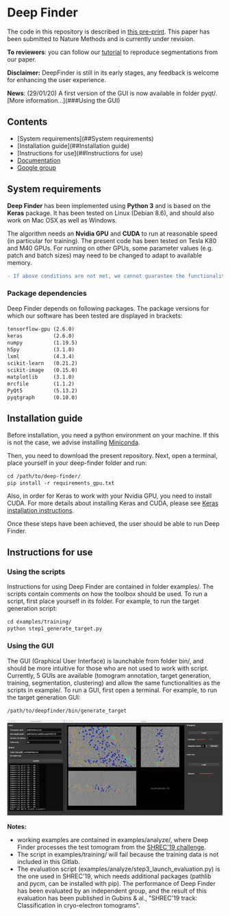 # Deep Finder

The code in this repository is described in [this pre-print](https://www.biorxiv.org/content/10.1101/2020.04.15.042747v1). This paper has been submitted to Nature Methods and is currently under revision.

__To reviewers__: you can follow our [tutorial](https://deepfinder.readthedocs.io/en/latest/tutorial.html) to reproduce segmentations from our paper.

__Disclaimer:__ DeepFinder is still in its early stages, any feedback is welcome for enhancing the user experience.

__News__: (29/01/20) A first version of the GUI is now available in folder pyqt/. [More information...](###Using the GUI) 

## Contents
- [System requirements](##System requirements)
- [Installation guide](##Installation guide)
- [Instructions for use](##Instructions for use)
- [Documentation](https://deepfinder.readthedocs.io/en/latest/)
- [Google group](https://groups.google.com/g/deepfinder)

## System requirements
__Deep Finder__ has been implemented using __Python 3__ and is based on the __Keras__ package. It has been tested on Linux (Debian 8.6), and should also work on Mac OSX as well as Windows.

The algorithm needs an __Nvidia GPU__ and __CUDA__ to run at reasonable speed (in particular for training). The present code has been tested on Tesla K80 and M40 GPUs. For running on other GPUs, some parameter values (e.g. patch and batch sizes) may need to be changed to adapt to available memory.

```diff
- If above conditions are not met, we cannot guarantee the functionality of our code at this time.
```

### Package dependencies
Deep Finder depends on following packages. The package versions for which our software has been tested are displayed in brackets:
```
tensorflow-gpu (2.6.0)
keras          (2.6.0)
numpy          (1.19.5)
h5py           (3.1.0)
lxml           (4.3.4)
scikit-learn   (0.21.2)     
scikit-image   (0.15.0)  
matplotlib     (3.1.0)
mrcfile        (1.1.2)
PyQt5          (5.13.2)
pyqtgraph      (0.10.0)
```

## Installation guide
Before installation, you need a python environment on your machine. If this is not the case, we advise installing [Miniconda](https://docs.conda.io/en/latest/miniconda.html).

Then, you need to download the present repository. Next, open a terminal, place yourself in your deep-finder folder and run:
```
cd /path/to/deep-finder/
pip install -r requirements_gpu.txt
```
Also, in order for Keras to work with your Nvidia GPU, you need to install CUDA. For more details about installing Keras and CUDA, please see [Keras installation instructions](https://keras.io/#installation).

Once these steps have been achieved, the user should be able to run Deep Finder.

## Instructions for use
### Using the scripts
Instructions for using Deep Finder are contained in folder examples/. The scripts contain comments on how the toolbox should be used. To run a script, first place yourself in its folder. For example, to run the target generation script:
```
cd examples/training/
python step1_generate_target.py
```

### Using the GUI
The GUI (Graphical User Interface) is launchable from folder bin/, and should be more intuitive for those who are not used to work with script. Currently, 5 GUIs are available (tomogram annotation, target generation, training, segmentation, clustering) and allow the same functionalities as the scripts in example/. To run a GUI, first open a terminal. For example, to run the target generation GUI:
```
/path/to/deepfinder/bin/generate_target
```

![Training GUI](./images/gui_segment.png)


__Notes:__ 
- working examples are contained in examples/analyze/, where Deep Finder processes the test tomogram from the [SHREC'19 challenge](http://www2.projects.science.uu.nl/shrec/cryo-et/2019/). 
- The script in examples/training/ will fail because the training data is not included in this Gitlab. 
- The evaluation script (examples/analyze/step3_launch_evaluation.py) is the one used in SHREC'19, which needs additional packages (pathlib and pycm, can be installed with pip). The performance of Deep Finder has been evaluated by an independent group, and the result of this evaluation has been published in Gubins & al., "SHREC'19 track: Classification in cryo-electron tomograms".
